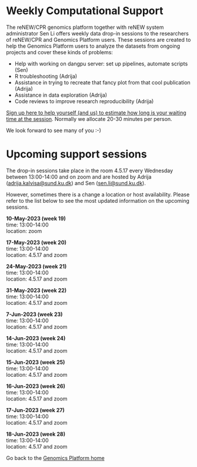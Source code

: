 # Weekly Computational Support 

The reNEW/CPR genomics platform together with reNEW system administrator Sen Li offers weekly data drop-in sessions to the researchers of reNEW/CPR and Genomics Platform users. These sessions are created to help the Genomics Platform users to analyze the datasets from ongoing projects and cover these kinds of problems:
 
- Help with working on dangpu server: set up pipelines, automate scripts (Sen)
- R troubleshooting (Adrija)
- Assistance in trying to recreate that fancy plot from that cool publication (Adrija)
- Assistance in data exploration (Adrija)
- Code reviews to improve research reproducibility (Adrija)

[Sign up here to help yourself (and us) to estimate how long is your waiting time at the session](https://alumni.sharepoint.com/:x:/s/UCPH_SUND_GENOMICS_PLATFORM/Eaatkti-0o5HhmAHMnrLOZYBc2OfmxNl8WMQEZw0whuA2w?e=EgOZx7). Normally we allocate 20-30 minutes per person.
 
We look forward to see many of you :-)

# Upcoming support sessions

The drop-in sessions take place in the room 4.5.17 every Wednesday between 13:00-14:00 and on zoom and are hosted by Adrija (adrija.kalvisa@sund.ku.dk) and Sen (sen.li@sund.ku.dk).  

However, sometimes there is a change a location or host availability. Please refer to the list below to see the most updated information on the upcoming sessions.  

**10-May-2023 (week 19)**  
time: 13:00-14:00  
location: zoom  

**17-May-2023	(week 20)**  
time: 13:00-14:00  
location: 4.5.17 and zoom  

**24-May-2023	(week 21)**  
time: 13:00-14:00  
location: 4.5.17 and zoom  

**31-May-2023	(week 22)**  
time: 13:00-14:00  
location: 4.5.17 and zoom  

**7-Jun-2023	(week 23)**  
time: 13:00-14:00  
location: 4.5.17 and zoom  

**14-Jun-2023	(week 24)**  
time: 13:00-14:00  
location: 4.5.17 and zoom  

**15-Jun-2023	(week 25)**  
time: 13:00-14:00  
location: 4.5.17 and zoom  

**16-Jun-2023	(week 26)**  
time: 13:00-14:00  
location: 4.5.17 and zoom  

**17-Jun-2023	(week 27)**  
time: 13:00-14:00  
location: 4.5.17 and zoom  

**18-Jun-2023	(week 28)**  
time: 13:00-14:00  
location: 4.5.17 and zoom  

Go back to the [Genomics Platform home]()
